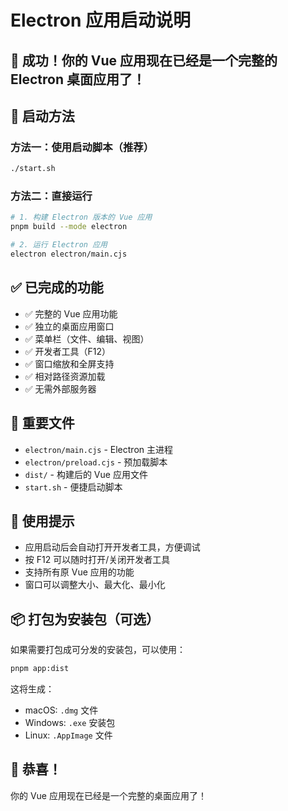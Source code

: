 # Electron 应用启动说明

## 🎉 成功！你的 Vue 应用现在已经是一个完整的 Electron 桌面应用了！

## 🚀 启动方法

### 方法一：使用启动脚本（推荐）
```bash
./start.sh
```

### 方法二：直接运行
```bash
# 1. 构建 Electron 版本的 Vue 应用
pnpm build --mode electron

# 2. 运行 Electron 应用
electron electron/main.cjs
```

## ✅ 已完成的功能

- ✅ 完整的 Vue 应用功能
- ✅ 独立的桌面应用窗口
- ✅ 菜单栏（文件、编辑、视图）
- ✅ 开发者工具（F12）
- ✅ 窗口缩放和全屏支持
- ✅ 相对路径资源加载
- ✅ 无需外部服务器

## 📁 重要文件

- `electron/main.cjs` - Electron 主进程
- `electron/preload.cjs` - 预加载脚本
- `dist/` - 构建后的 Vue 应用文件
- `start.sh` - 便捷启动脚本

## 🎯 使用提示

- 应用启动后会自动打开开发者工具，方便调试
- 按 F12 可以随时打开/关闭开发者工具
- 支持所有原 Vue 应用的功能
- 窗口可以调整大小、最大化、最小化

## 📦 打包为安装包（可选）

如果需要打包成可分发的安装包，可以使用：

```bash
pnpm app:dist
```

这将生成：
- macOS: `.dmg` 文件
- Windows: `.exe` 安装包
- Linux: `.AppImage` 文件

## 🎊 恭喜！

你的 Vue 应用现在已经是一个完整的桌面应用了！
